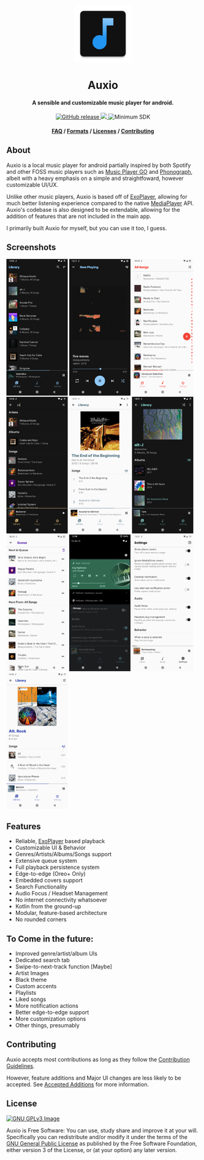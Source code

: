 <p align="center"><img src="assets/ic_auxio.png" width="150"></p>
<h1 align="center"><b>Auxio</b></h1>
<h4 align="center">A sensible and customizable music player for android.</h4>
<p align="center">
    <a href="https://github.com/oxygencobalt/Auxio/releases">
        <img alt="GitHub release" src="https://img.shields.io/static/v1?label=Tag&message=v1.1.0&color=0D5AF5">
    </a>
    <a href="https://www.gnu.org/licenses/gpl-3.0"> 
        <img src="https://img.shields.io/badge/License-GPL%20v3-blue.svg">
    </a>
    <img alt="Minimum SDK" src="https://img.shields.io/badge/API-21%2B-32B5ED">
</p>
<h4 align="center"><a href="/info/FAQ.md">FAQ</a> / <a href="/info/FORMATS.md">Formats</a> / <a href="/info/LICENSES.md">Licenses</a> / <a href="/.github/CONTRIBUTING.md">Contributing</a></h4>

## About

Auxio is a local music player for android partially inspired by both Spotify and other FOSS music players such as [Music Player GO](https://github.com/enricocid/Music-Player-GO) and [Phonograph](https://github.com/kabouzeid/Phonograph), albeit with a heavy emphasis on a simple and straightfoward, however customizable UI/UX.

Unlike other music players, Auxio is based off of [ExoPlayer](https://exoplayer.dev/), allowing for much better listening experience compared to the native [MediaPlayer](https://developer.android.com/guide/topics/media/mediaplayer) API. Auxio's codebase is also designed to be extendable, allowing for the addition of features that are not included in the main app.

I primarily built Auxio for myself, but you can use it too, I guess.

## Screenshots

[<img src="assets/shot_library_port.png" width=160>](assets/shot_library_port.png)
[<img src="assets/shot_playback_port.png" width=160>](assets/shot_playback_port.png)
[<img src="assets/shot_songs_port.png" width=160>](assets/shot_songs_port.png)
[<img src="assets/shot_search_port.png" width=160>](assets/shot_search_port.png)
[<img src="assets/shot_album_port.png" width=160>](assets/shot_album_port.png)
[<img src="assets/shot_artist_port.png" width=160>](assets/shot_artist_port.png)
[<img src="assets/shot_queue_port.png" width=160>](assets/shot_queue_port.png)
[<img src="assets/shot_notif.png" width=160>](assets/shot_notif.png)
[<img src="assets/shot_settings_port.png" width=160>](assets/shot_settings_port.png)
[<img src="assets/shot_genre_port.png" width=160>](assets/shot_genre_port.png)

## Features

- Reliable, [ExoPlayer](https://exoplayer.dev/) based playback
- Customizable UI & Behavior
- Genres/Artists/Albums/Songs support
- Extensive queue system
- Full playback persistence system
- Edge-to-edge (Oreo+ Only)
- Embedded covers support
- Search Functionality
- Audio Focus / Headset Management
- No internet connectivity whatsoever
- Kotlin from the ground-up
- Modular, feature-based architecture
- No rounded corners

## To Come in the future:

- Improved genre/artist/album UIs
- Dedicated search tab
- Swipe-to-next-track function [Maybe]
- Artist Images
- Black theme
- Custom accents
- Playlists
- Liked songs
- More notification actions
- Better edge-to-edge support
- More customization options
- Other things, presumably

## Contributing

Auxio accepts most contributions as long as they follow the [Contribution Guidelines](/.github/CONTRIBUTING.md).

However, feature additions and Major UI changes are less likely to be accepted. See [Accepted Additions](/info/ADDITIONS.md) for more information.

## License

[![GNU GPLv3 Image](https://www.gnu.org/graphics/gplv3-127x51.png)](http://www.gnu.org/licenses/gpl-3.0.en.html)  

Auxio is Free Software: You can use, study share and improve it at your
will. Specifically you can redistribute and/or modify it under the terms of the
[GNU General Public License](https://www.gnu.org/licenses/gpl.html) as
published by the Free Software Foundation, either version 3 of the License, or
(at your option) any later version.  